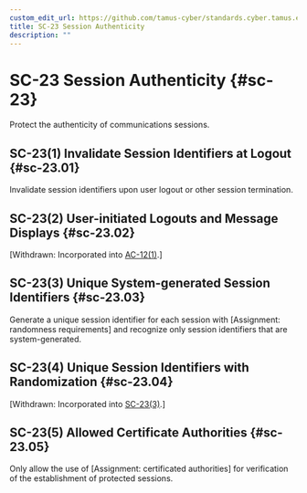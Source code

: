 ```yaml
---
custom_edit_url: https://github.com/tamus-cyber/standards.cyber.tamus.edu/tree/main/content/tamus.edu/TAMUS_profile.xml
title: SC-23 Session Authenticity
description: ""
---
```


# SC-23 Session Authenticity {#sc-23}

Protect the authenticity of communications sessions.

## SC-23(1) Invalidate Session Identifiers at Logout {#sc-23.01}

Invalidate session identifiers upon user logout or other session termination.

## SC-23(2) User-initiated Logouts and Message Displays {#sc-23.02}

[Withdrawn: Incorporated into [AC-12(1)](../ac/ac-12#ac-12.01).]

## SC-23(3) Unique System-generated Session Identifiers {#sc-23.03}

Generate a unique session identifier for each session with [Assignment: randomness requirements] and recognize only session identifiers that are system-generated.

## SC-23(4) Unique Session Identifiers with Randomization {#sc-23.04}

[Withdrawn: Incorporated into [SC-23(3)](../sc/sc-23#sc-23.03).]

## SC-23(5) Allowed Certificate Authorities {#sc-23.05}

Only allow the use of [Assignment: certificated authorities] for verification of the establishment of protected sessions.

